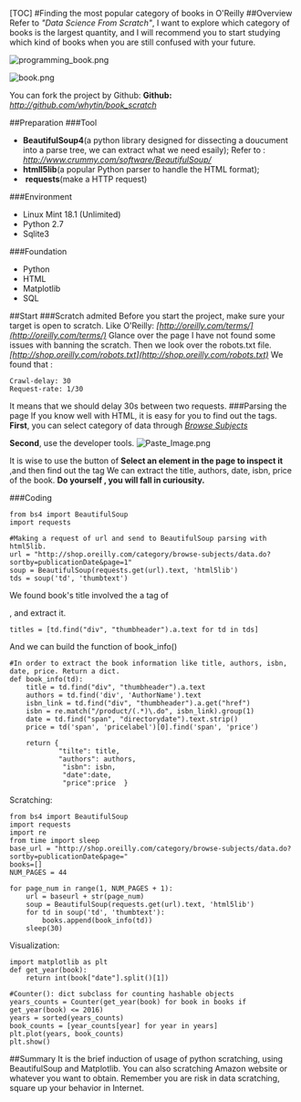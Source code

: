 [TOC]
#Finding the most popular category of books in O'Reilly
##Overview
Refer to *"Data Science From Scratch"*,  I want to explore which category of books is the largest quantity, and I will recommend you to start studying which kind of books when you are still confused with your future.

![programming_book.png](http://upload-images.jianshu.io/upload_images/5027777-f4ccf1f10ac838fb.png?imageMogr2/auto-orient/strip%7CimageView2/2/w/1240)

![book.png](http://upload-images.jianshu.io/upload_images/5027777-f331001c8f6980a9.png?imageMogr2/auto-orient/strip%7CimageView2/2/w/1240)

You can fork the project by Github:
**Github:** *http://github.com/whytin/book_scratch*

##Preparation
###Tool
+ **BeautifulSoup4**(a python library designed for dissecting a doucument into a parse tree, we can extract what we need esaily);
Refer to : *http://www.crummy.com/software/BeautifulSoup/*
+ **htmll5lib**(a popular Python parser to handle the HTML format);
+  **requests**(make a HTTP request)

###Environment
+ Linux Mint 18.1 (Unlimited)
+ Python 2.7
+ Sqlite3

###Foundation
* Python
* HTML
* Matplotlib
* SQL

##Start
###Scratch admited
Before you start the project, make sure your target is open to scratch.
Like O'Reilly: *[http://oreilly.com/terms/](http://oreilly.com/terms/)*
Glance over the page I have not found some issues with banning the scratch.
Then we look over the robots.txt file. *[http://shop.oreilly.com/robots.txt](http://shop.oreilly.com/robots.txt)*
We found that :
```
Crawl-delay: 30
Request-rate: 1/30
```
It means that we should delay 30s between two requests.
###Parsing the page
If you know well with HTML, it is easy for you to find out the tags.
**First**, you can select category of data through *[Browse Subjects](http://shop.oreilly.com/category/browse-subjects/data.do)*

**Second**, use the developer tools.
![Paste_Image.png](http://upload-images.jianshu.io/upload_images/5027777-e1943a4936451607.png?imageMogr2/auto-orient/strip%7CimageView2/2/w/1240)

It is wise to use the button of **Select an element in the page to inspect it** ,and then find out the tag <td class="thumbtext">
We can extract the title, authors, date, isbn, price of the book.
**Do yourself , you will fall in curiousity.**

###Coding
```
from bs4 import BeautifulSoup
import requests
```
```
#Making a request of url and send to BeautifulSoup parsing with html5lib.
url = "http://shop.oreilly.com/category/browse-subjects/data.do?sortby=publicationDate&page=1"
soup = BeautifulSoup(requests.get(url).text, 'html5lib')
tds = soup('td', 'thumbtext')
```

We found book's title involved the a tag of <div class="thumbheader">, and extract it.
```
titles = [td.find("div", "thumbheader").a.text for td in tds]
``` 
And we can build the function of book_info()
```
#In order to extract the book information like title, authors, isbn, date, price. Return a dict.
def book_info(td):
    title = td.find("div", "thumbheader").a.text
    authors = td.find('div', 'AuthorName').text
    isbn_link = td.find("div", "thumbheader").a.get("href")
    isbn = re.match("/product/(.*)\.do", isbn_link).group(1)
    date = td.find("span", "directorydate").text.strip()
    price = td('span', 'pricelabel')[0].find('span', 'price')
    
    return {
            "tilte": title,
            "authors": authors,
             "isbn": isbn,
             "date":date,
             "price":price  }
```
Scratching:
```
from bs4 import BeautifulSoup
import requests
import re
from time import sleep
base_url = "http://shop.oreilly.com/category/browse-subjects/data.do?sortby=publicationDate&page="
books=[]
NUM_PAGES = 44

for page_num in range(1, NUM_PAGES + 1):
    url = baseurl + str(page_num)
    soup = BeautifulSoup(requests.get(url).text, 'html5lib')
    for td in soup('td', 'thumbtext'):
        books.append(book_info(td))
    sleep(30)
```
Visualization:
```
import matplotlib as plt
def get_year(book):
    return int(book["date"].split()[1])

#Counter(): dict subclass for counting hashable objects
years_counts = Counter(get_year(book) for book in books if get_year(book) <= 2016)
years = sorted(years_counts)
book_counts = [year_counts[year] for year in years]
plt.plot(years, book_counts)
plt.show()
```

##Summary
It is the brief induction of usage of python scratching, using BeautifulSoup and Matplotlib. You can also scratching Amazon website or whatever you want to obtain. Remember you are risk in data scratching, square up your behavior in Internet.

